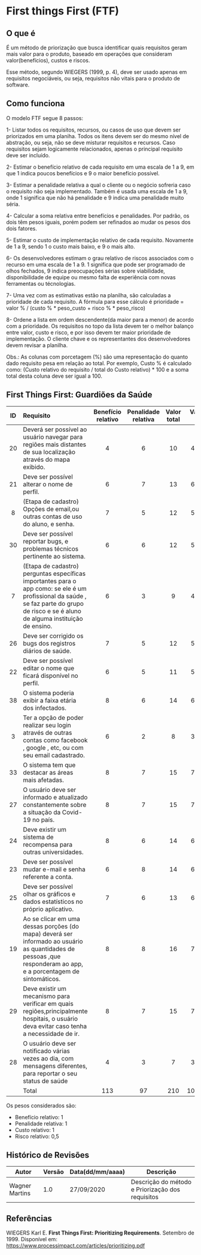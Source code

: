 # First things First (FTF)

## O que é
É um método de priorização que busca identificar quais requisitos geram mais valor para o produto, baseado em operações que consideram valor(benefícios), custos e riscos.

Esse método, segundo WIEGERS (1999, p. 4), deve ser usado apenas em requisitos negociáveis, ou seja, requisitos não vitais para o produto de software.

## Como funciona

O modelo FTF segue 8 passos:

1- Listar todos os requisitos, recursos, ou casos de uso que devem ser priorizados em uma planiha. Todos os itens devem ser do mesmo nível de abstração, ou seja, não se deve misturar requisitos e recursos. Caso requisitos sejam logicamente relacionados, apenas o principal requisito deve ser incluído.

2- Estimar o benefício relativo de cada requisito em uma escala de 1 a 9, em que 1 indica poucos benefícios e 9 o maior benefício possível.

3- Estimar a penalidade relativa a qual o cliente ou o negócio sofreria caso o requisito não seja implementado. Também é usada uma escala de 1 a 9, onde 1 significa que não há penalidade e 9 indica uma penalidade muito séria.

4- Calcular a soma relativa entre benefícios e penalidades. Por padrão, os dois têm pesos iguais, porém podem ser refinados ao mudar os pesos dos dois fatores.

5- Estimar o custo de implementação relativo de cada requisito. Novamente de 1 a 9, sendo 1 o custo mais baixo, e 9 o mais alto.

6- Os desenvolvedores estimam o grau relativo de riscos associados com o recurso em uma escala de 1 a 9. 1 significa que pode ser programado de olhos fechados, 9 indica preocupações sérias sobre viabilidade, disponibilidade de equipe ou mesmo falta de experiência com novas ferramentas ou técnologias.

7- Uma vez com as estimativas estão na planilha, são calculadas a prioridade de cada requisito. A fórmula para esse cálculo é
prioridade = valor % / (custo % * peso_custo + risco % * peso_risco)

8- Ordene a lista em ordem descendente(da maior para a menor) de acordo com a prioridade. Os requisitos no topo da lista devem ter o melhor balanço entre valor, custo e risco, e por isso devem ter maior prioridade de implementação. O cliente chave e os representantes dos desenvolvedores devem revisar a planilha.

Obs.: As colunas com porcetagem (%) são uma representação do quanto dado requisito pesa em relação ao total. Por exemplo, Custo % é calculado como: 
(Custo relativo do requisito / total do Custo relativo) * 100
e a soma total desta coluna deve ser igual a 100.

## First Things First: Guardiões da Saúde

|ID             |Requisito                                                                                                                                                                              |Benefício relativo|Penalidade relativa|Valor total|Valor %|Custo relativo|Custo %|Risco relativo|Risco %|Prioridade|
|:-------------:|:--------------------------------------------------------------------------------------------------------------------------------------------------------------------------------------|:----------------:|:-----------------:|:---------:|:-----:|:------------:|:-----:|:------------:|:-----:|:--------:|
|20             |Deverá ser possível ao usuário navegar para regiões mais distantes de sua localização através do mapa exibido.                                                                         |4                 |6                  |10         |4,76   |1             |2,04   |1             |3,03   |1,33913   |
|21             |Deve ser possível alterar o nome de perfil.                                                                                                                                            |6                 |7                  |13         |6,19   |2             |4,08   |1             |3,03   |1,10608   |
|8              |(Etapa de cadastro) Opções de email,ou outras contas de uso do aluno, e senha.                                                                                                         |7                 |5                  |12         |5,71   |2             |4,08   |1             |3,03   |1,02099   |
|30             |Deve ser possível reportar bugs, e problemas técnicos pertinente ao sistema.                                                                                                           |6                 |6                  |12         |5,71   |2             |4,08   |2             |6,06   |0,80348   |
|7              |(Etapa de cadastro) perguntas específicas importantes para o app como: se ele é um profissional da saúde , se faz parte do grupo de risco e se é aluno de alguma instituição de ensino.|6                 |3                  |9          |4,29   |2             |4,08   |1             |3,03   |0,76575   |
|26             |Deve ser corrigido os bugs dos registros diários de saúde.                                                                                                                             |7                 |5                  |12         |5,71   |3             |6,12   |1             |3,03   |0,74818   |
|22             |Deve ser possível editar o nome que ficará disponível no perfil.                                                                                                                       |6                 |5                  |11         |5,24   |2             |4,08   |2             |6,06   |0,73652   |
|38             |O sistema poderia exibir a faixa etária dos infectados.                                                                                                                                |8                 |6                  |14         |6,67   |3             |6,12   |2             |6,06   |0,72838   |
|3              |Ter a opção de poder realizar seu login através de outras contas como facebook , google , etc, ou com seu email cadastrado.                                                            |6                 |2                  |8          |3,81   |2             |4,08   |1             |3,03   |0,68066   |
|33             |O sistema tem que destacar as áreas mais afetadas.                                                                                                                                     |8                 |7                  |15         |7,14   |4             |8,16   |2             |6,06   |0,63812   |
|27             |O usuário deve ser informado e atualizado constantemente sobre a situação da Covid-19 no país.                                                                                         |8                 |7                  |15         |7,14   |5             |10,20  |1             |3,03   |0,60950   |
|24             |Deve existir um sistema de recompensa para outras universidades.                                                                                                                       |8                 |6                  |14         |6,67   |1             |2,04   |6             |18,18  |0,59889   |
|23             |Deve ser possível mudar e-mail e senha referente a conta.                                                                                                                              |6                 |8                  |14         |6,67   |4             |8,16   |2             |6,06   |0,59558   |
|25             |Deve ser possível olhar os gráficos e dados estatísticos no próprio aplicativo.                                                                                                        |7                 |6                  |13         |6,19   |4             |8,16   |2             |6,06   |0,55304   |
|19             |Ao se clicar em uma dessas porções (do mapa) deverá ser informado ao usuário as quantidades de pessoas ,que responderam ao app, e a porcentagem de sintomáticos.                       |8                 |8                  |16         |7,62   |5             |10,20  |3             |9,09   |0,51656   |
|29             |Deve existir um mecanismo para verificar em quais regiões,principalmente hospitais, o usuário deva evitar caso tenha a necessidade de ir.                                              |8                 |7                  |15         |7,14   |5             |10,20  |3             |9,09   |0,48428   |
|28             |O usuário deve ser notificado várias vezes ao dia, com mensagens diferentes, para reportar o seu status de saúde                                                                       |4                 |3                  |7          |3,33   |2             |4,08   |2             |6,06   |0,46870   |
|               |Total                                                                                                                                                                                  |113               |97                 |210        |100,00 |49            |100,00 |33            |100,00 |-         |

Os pesos considerados são:

- Benefício relativo: 1
- Penalidade relativa: 1
- Custo relativo: 1
- Risco relativo: 0,5

## Histórico de Revisões
| Autor | Versão | Data(dd/mm/aaaa) | Descrição
| ---- | ----- | ---- | ----
| Wagner Martins | 1.0 | 27/09/2020 | Descrição do método e Priorização dos requisitos


## Referências

WIEGERS Karl E. **First Things First: Prioritizing Requirements**. Setembro de 1999. Disponível em: <https://www.processimpact.com/articles/prioritizing.pdf>
